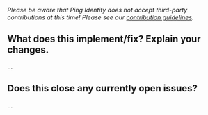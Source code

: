 _Please be aware that Ping Identity does not accept third-party contributions at this time! Please see our [contribution guidelines](https://github.com/pingidentity/scim2/blob/master/CONTRIBUTING.md)._

What does this implement/fix? Explain your changes.
---------------------------------------------------
…

Does this close any currently open issues?
------------------------------------------
…
